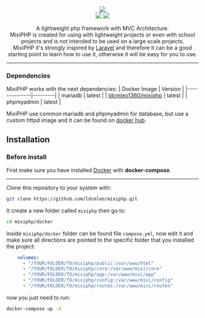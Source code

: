 <div align="center">
    <img src="https://i.postimg.cc/2S3FcvdY/mixiphp-readme.png" />
    <div>
        <img src="https://img.shields.io/badge/1.0.0-Main-blue" />
        <img src="https://img.shields.io/badge/gitlab-version-red?logo=gitlab&link=https%3A%2F%2Fgitlab.com%2Fldcmleo%2Fmixiphp" />
    </div>
</div>
<p align="center">
    A lightweight php framework with MVC Architecture. <br>
    MixiPHP is created for using with lightweight projects or even with school projects and is not intended to be used on a large scale projects. <br>
    MixiPHP it's strongly inspired by <a href="https://laravel.com/" target="_blanket">Laravel</a> and therefore it can be a good starting point to learn how to use it, otherwise it will be easy for you to use.
</p>

----

### Dependencies
MixiPHP works with the next dependencies:
| Docker Image | Version |
|--------------|---------|
| mariadb      | latest  |
| [ldcmleo1360/mixiphp](https://hub.docker.com/r/ldcmleo1360/mixiphp) | latest  |
| phpmyadmin   | latest  |

MixiPHP use common mariadb and phpmyadmin for database, but use a custom httpd image and it can be found on [docker hub](https://hub.docker.com/r/ldcmleo1360/mixiphp).

## Installation

### Before install

First make sure you have installed [Docker](https://www.docker.com/) with **docker-compose**.

---

Clone this repository to your system with:
```bash
git clone https://github.com/ldcmleo/mixiphp.git
```
It create a new folder called `mixiphp` then go to:
```bash
cd mixiphp/docker
```
Inside `mixiphp/docker` folder can be found file `compose.yml`, now edit it and make sure all directions are pointed to the specific folder that you installed the project:
```yml
    volumes:
      - "/YOUR/FOLDER/TO/mixiphp/public:/var/www/html"
      - "/YOUR/FOLDER/TO/mixiphp/core:/var/www/mixi/core"
      - "/YOUR/FOLDER/TO/mixiphp/app:/var/www/mixi/app"
      - "/YOUR/FOLDER/TO/mixiphp/config:/var/www/mixi/config"
      - "/YOUR/FOLDER/TO/mixiphp/routes:/var/www/mixi/routes"
```
now you just need to run:
```bash
docker-compose up -d
```
